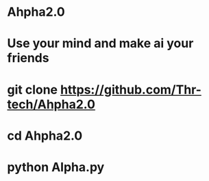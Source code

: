 # Ahpha2.0
# Use your mind and make ai your friends 
# git clone https://github.com/Thr-tech/Ahpha2.0
# cd Ahpha2.0
# python Alpha.py
